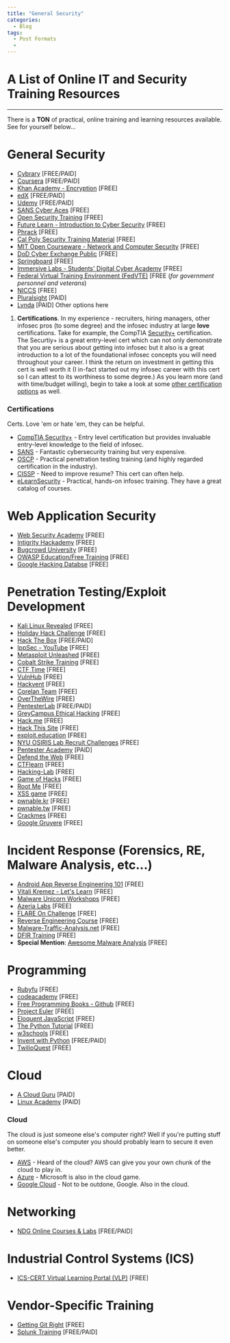 ```yaml
---
title: "General Security"
categories:
  - Blog
tags:
  - Post Formats
  -
---
```

# A List of Online IT and Security Training Resources
---

There is a __TON__ of practical, online training and learning resources available. See for yourself below...

# General Security
* [Cybrary](https://www.cybrary.it) [FREE/PAID]
* [Coursera](https://www.coursera.org) [FREE/PAID]
* [Khan Academy - Encryption](https://www.khanacademy.org/computing/computer-science/cryptography/crypt/v/intro-to-cryptography) [FREE]
* [edX](https://www.edx.org/course?search_query=cybersecurity) [FREE/PAID]
* [Udemy](https://www.udemy.com) [FREE/PAID]
* [SANS Cyber Aces](https://www.cyberaces.org/courses.html) [FREE]
* [Open Security Training](http://opensecuritytraining.info/Training.html) [FREE]
* [Future Learn - Introduction to Cyber Security](https://www.futurelearn.com/courses/introduction-to-cyber-security) [FREE]
* [Phrack](http://phrack.org) [FREE]
* [Cal Poly Security Training Material](https://security.calpoly.edu/content/training/index) [FREE]
* [MIT Open Courseware - Network and Computer Security](https://ocw.mit.edu/courses/electrical-engineering-and-computer-science/6-857-network-and-computer-security-spring-2014/) [FREE]
* [DoD Cyber Exchange Public](https://public.cyber.mil/cyber-training/training-catalog/) [FREE]
* [Springboard](https://www.springboard.com/resources/learning-paths/cybersecurity-foundations/) [FREE]
* [Immersive Labs - Students' Digital Cyber Academy](https://dca.immersivelabs.online/register) [FREE]
* [Federal Virtual Training Environment (FedVTE)](https://niccs.us-cert.gov/training/federal-virtual-training-environment-fedvte) [FREE (_for government personnel and veterans_)
* [NICCS](https://niccs.us-cert.gov/training) [FREE]
* [Pluralsight](https://www.pluralsight.com) [PAID]
* [Lynda](https://www.lynda.com/Security-training-tutorials/2069-0.html) [PAID] Other options here

1. __Certifications__. In my experience - recruiters, hiring managers, other infosec pros (to some degree) and the infosec industry at large __love__ certifications. Take for example, the CompTIA [Security+](https://certification.comptia.org/certifications/security) certification. The Securtiy+ is a great entry-level cert which can not only demonstrate that you are serious about getting into infosec but it also is a great introduction to a lot of the foundational infosec concepts you will need throughout your career. I think the return on investment in getting this cert is well worth it (I in-fact started out my infosec career with this cert so I can attest to its worthiness to some degree.) As you learn more (and with time/budget willing), begin to take a look at some [other certification options](#certifications) as well.

### Certifications
Certs. Love 'em or hate 'em, they can be helpful.

* [CompTIA Security+](https://certification.comptia.org/certifications/security) - Entry level certification but provides invaluable entry-level knowledge to the field of infosec.
* [SANS](https://www.sans.org) - Fantastic cybersecurity training but very expensive.
* [OSCP](https://www.offensive-security.com/information-security-certifications/oscp-offensive-security-certified-professional/) - Practical penetration testing training (and highly regarded certification in the industry).
* [CISSP](https://www.isc2.org/Certifications/CISSP) - Need to improve resume? This cert can often help.
* [eLearnSecurity](https://www.elearnsecurity.com) - Practical, hands-on infosec training. They have a great catalog of courses.

# Web Application Security
* [Web Security Academy](https://portswigger.net/web-security) [FREE]
* [Intigrity Hackademy](https://blog.intigriti.com/hackademy/) [FREE]
* [Bugcrowd University](https://github.com/bugcrowd/bugcrowd_university) [FREE]
* [OWASP Education/Free Training](https://www.owasp.org/index.php/Education/Free_Training) [FREE]
* [Google Hacking Databse](https://www.exploit-db.com/google-hacking-database) [FREE]

# Penetration Testing/Exploit Development
* [Kali Linux Revealed](https://kali.training/lessons/introduction/) [FREE]
* [Holiday Hack Challenge](https://holidayhackchallenge.com/) [FREE]
* [Hack The Box](https://www.hackthebox.eu) [FREE/PAID]
* [IppSec - YouTube](https://www.youtube.com/results?search_query=ippsec) [FREE]
* [Metasploit Unleashed](https://www.offensive-security.com/metasploit-unleashed/) [FREE]
* [Cobalt Strike Training](https://www.cobaltstrike.com/training) [FREE]
* [CTF Time](https://ctftime.org) [FREE]
* [VulnHub](https://www.vulnhub.com) [FREE]
* [Hackvent](https://0xdf.gitlab.io) [FREE]
* [Corelan Team](https://www.corelan.be/index.php/category/security/exploit-writing-tutorials/) [FREE]
* [OverTheWire](https://overthewire.org/wargames/) [FREE]
* [PentesterLab](https://pentesterlab.com/exercises?dir=desc&only=free&sort=published_at) [FREE/PAID]
* [GreyCampus Ethical Hacking](https://www.greycampus.com/opencampus/ethical-hacking/what-is-hacking) [FREE]
* [Hack.me](https://hack.me) [FREE]
* [Hack This Site](https://www.hackthissite.org) [FREE]
* [exploit.education](http://exploit.education) [FREE]
* [NYU OSIRIS Lab Recruit Challenges](https://recruit.osiris.cyber.nyu.edu) [FREE]
* [Pentester Academy](https://www.pentesteracademy.com/topics) [PAID]
* [Defend the Web](https://defendtheweb.net/?hackthis) [FREE]
* [CTFlearn](https://ctflearn.com) [FREE]
* [Hacking-Lab](https://www.hacking-lab.com/index.html) [FREE]
* [Game of Hacks](http://www.gameofhacks.com) [FREE]
* [Root Me](https://www.root-me.org/?lang=en) [FREE]
* [XSS game](https://xss-game.appspot.com) [FREE]
* [pwnable.kr](http://pwnable.kr) [FREE]
* [pwnable.tw](https://pwnable.tw) [FREE]
* [Crackmes](https://crackmes.one) [FREE]
* [Google Gruyere](https://google-gruyere.appspot.com) [FREE]

# Incident Response (Forensics, RE, Malware Analysis, etc...)
* [Android App Reverse Engineering 101](https://maddiestone.github.io/AndroidAppRE/) [FREE]
* [Vitali Kremez - Let's Learn](https://www.vkremez.com) [FREE]
* [Malware Unicorn Workshops](https://malwareunicorn.org/#/workshops) [FREE]
* [Azeria Labs](https://azeria-labs.com) [FREE]
* [FLARE On Challenge](http://flare-on.com) [FREE]
* [Reverse Engineering Course](https://github.com/0xZ0F/Z0FCourse_ReverseEngineering) [FREE]
* [Malware-Traffic-Analysis.net](https://www.malware-traffic-analysis.net) [FREE]
* [DFIR Training](https://www.dfir.training/resources/downloads/ctf-forensic-test-images) [FREE]
* __Special Mention__: [Awesome Malware Analysis](https://github.com/rshipp/awesome-malware-analysis) [FREE]

# Programming
* [Rubyfu](https://rubyfu.net) [FREE]
* [codeacademy](https://www.codecademy.com) [FREE]
* [Free Programming Books - Github](https://github.com/EbookFoundation/free-programming-books/blob/master/free-programming-books.md#professional-development) [FREE]
* [Project Euler](https://projecteuler.net) [FREE]
* [Eloquent JavaScript](https://eloquentjavascript.net) [FREE]
* [The Python Tutorial](https://docs.python.org/3/tutorial/index.html) [FREE]
* [w3schools](https://www.w3schools.com) [FREE]
* [Invent with Python](http://inventwithpython.com) [FREE/PAID]
* [TwilioQuest](https://www.twilio.com/quest) [FREE]

# Cloud
* [A Cloud Guru](https://acloud.guru) [PAID]
* [Linux Academy](https://linuxacademy.com) [PAID]

### Cloud
The cloud is just someone else's computer right? Well if you're putting stuff on someone else's computer you should probably learn to secure it even better.

* [AWS](https://aws.amazon.com) - Heard of the cloud? AWS can give you your own chunk of the cloud to play in.
* [Azure](https://azure.microsoft.com) - Microsoft is also in the cloud game.
* [Google Cloud](https://cloud.google.com) - Not to be outdone, Google. Also in the cloud.

# Networking
* [NDG Online Courses & Labs](https://www.netdevgroup.com/online/courses/cybersecurity?vendor=Palo+Alto+Networks) [FREE/PAID]

# Industrial Control Systems (ICS)
* [ICS-CERT Virtual Learning Portal (VLP)](https://ics-cert-training.inl.gov/learn) [FREE]

# Vendor-Specific Training
* [Getting Git Right](https://www.atlassian.com/git) [FREE]
* [Splunk Training](https://www.splunk.com/en_us/training/free-courses/splunk-fundamentals-1.html) [FREE/PAID]
